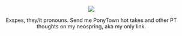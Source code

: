 <p align="center">
<img src="https://i.pinimg.com/736x/8f/0d/51/8f0d51e0755236540a0a334cbf9e1d8f.jpg"/>
</p>
<p align="center">
Exspes, they/it pronouns. Send me PonyTown hot takes and other PT thoughts on my neospring, aka my only link.
</p>
